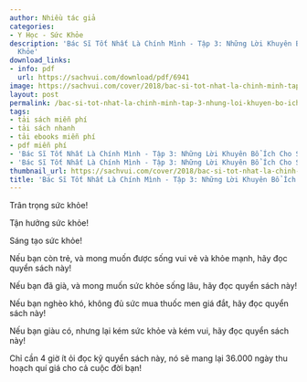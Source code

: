```yaml
---
author: Nhiều tác giả
categories:
- Y Học - Sức Khỏe
description: 'Bác Sĩ Tốt Nhất Là Chính Mình - Tập 3: Những Lời Khuyên Bổ Ích Cho Sức
  Khỏe'
download_links:
- info: pdf
  url: https://sachvui.com/download/pdf/6941
image: https://sachvui.com/cover/2018/bac-si-tot-nhat-la-chinh-minh-tap-3-nhung-loi-khuyen-bo-ich-cho-suc-khoe.jpg
layout: post
permalink: /bac-si-tot-nhat-la-chinh-minh-tap-3-nhung-loi-khuyen-bo-ich-cho-suc-khoe.html
tags:
- tải sách miễn phí
- tải sách nhanh
- tải ebooks miễn phí
- pdf miễn phí
- 'Bác Sĩ Tốt Nhất Là Chính Mình - Tập 3: Những Lời Khuyên Bổ Ích Cho Sức Khỏe ebook'
- 'Bác Sĩ Tốt Nhất Là Chính Mình - Tập 3: Những Lời Khuyên Bổ Ích Cho Sức Khỏe pdf'
thumbnail_url: https://sachvui.com/cover/2018/bac-si-tot-nhat-la-chinh-minh-tap-3-nhung-loi-khuyen-bo-ich-cho-suc-khoe.jpg
title: 'Bác Sĩ Tốt Nhất Là Chính Mình - Tập 3: Những Lời Khuyên Bổ Ích Cho Sức Khỏe'
---
```


 <div class="item-desc text-justify"> <p>Trân trọng sức khỏe!</p><p>Tận hưởng sức khỏe!</p><p>Sáng tạo sức khỏe!</p><p>Nếu bạn còn trẻ, và mong muốn được sống vui vẻ và khỏe mạnh, hãy đọc quyển sách này!</p><p>Nếu bạn đã già, và mong muốn sức khỏe sống lâu, hãy đọc quyển sách này!</p><p>Nếu bạn nghèo khó, không đủ sức mua thuốc men giá đắt, hãy đọc quyển sách này!</p><p>Nếu bạn giàu có, nhưng lại kém sức khỏe và kém vui, hãy đọc quyển sách này!</p><p>Chỉ cần 4 giờ ít ỏi đọc kỹ quyển sách này, nó sẽ mang lại 36.000 ngày thu hoạch quí giá cho cả cuộc đời bạn!</p> </div>